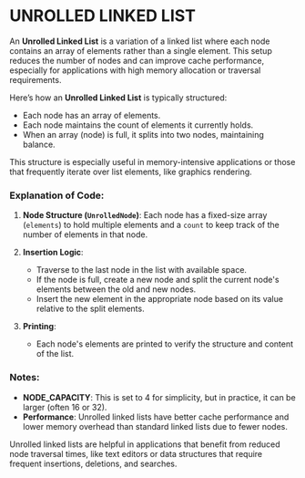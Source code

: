 # **UNROLLED LINKED LIST**
An **Unrolled Linked List** is a variation of a linked list where each node contains an array of elements rather than a single element. This setup reduces the number of nodes and can improve cache performance, especially for applications with high memory allocation or traversal requirements.

Here’s how an **Unrolled Linked List** is typically structured:
- Each node has an array of elements.
- Each node maintains the count of elements it currently holds.
- When an array (node) is full, it splits into two nodes, maintaining balance.

This structure is especially useful in memory-intensive applications or those that frequently iterate over list elements, like graphics rendering.

### Explanation of Code:

1. **Node Structure (`UnrolledNode`)**: Each node has a fixed-size array (`elements`) to hold multiple elements and a `count` to keep track of the number of elements in that node.
  
2. **Insertion Logic**:
   - Traverse to the last node in the list with available space.
   - If the node is full, create a new node and split the current node's elements between the old and new nodes.
   - Insert the new element in the appropriate node based on its value relative to the split elements.

3. **Printing**:
   - Each node's elements are printed to verify the structure and content of the list.

### Notes:
- **NODE_CAPACITY**: This is set to 4 for simplicity, but in practice, it can be larger (often 16 or 32).
- **Performance**: Unrolled linked lists have better cache performance and lower memory overhead than standard linked lists due to fewer nodes.
  
Unrolled linked lists are helpful in applications that benefit from reduced node traversal times, like text editors or data structures that require frequent insertions, deletions, and searches.
